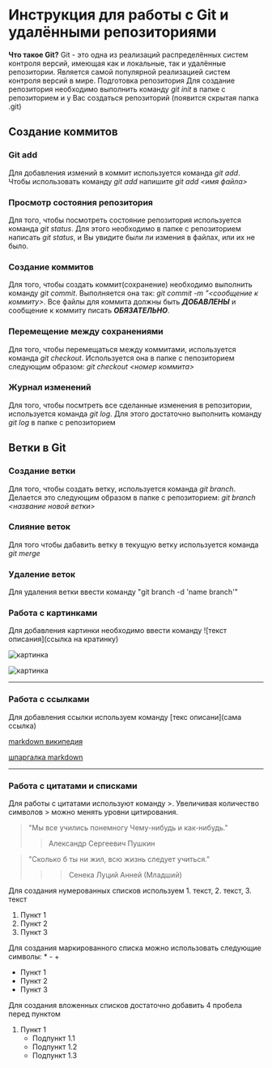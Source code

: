 # Инструкция для работы с Git и удалёнными репозиториями

**Что такое Git?**
Git - это одна из реализаций распределённых систем контроля версий, имеющая как и локальные, так и удалённые репозитории. Является самой популярной реализацией систем контроля версий в мире.
Подготовка репозитория
Для создание репозитория необходимо выполнить команду *git init*  в папке с репозиторием и у Вас создаться репозиторий (появится скрытая папка .git)

## Создание коммитов

### Git add
Для добавления измений в коммит используется команда *git add*. Чтобы использовать команду *git add* напишите *git add <имя файла>*

### Просмотр состояния репозитория
Для того, чтобы посмотреть состояние репозитория используется команда *git status*. Для этого необходимо в папке с репозиторием написать *git status*, и Вы увидите были ли измения в файлах, или их не было.

### Создание коммитов
Для того, чтобы создать коммит(сохранение) необходимо выполнить команду *git commit*. Выполняется она так: *git commit -m "<сообщение к коммиту>*. Все файлы для коммита должны быть ***ДОБАВЛЕНЫ*** и сообщение к коммиту писать ***ОБЯЗАТЕЛЬНО***.

### Перемещение между сохранениями ##
Для того, чтобы перемещаться между коммитами, используется команда *git checkout*. Используется она в папке с пепозиторием следующим образом: *git checkout <номер коммита>*

### Журнал изменений
Для того, чтобы посмтреть все сделанные изменения в репозитории, используется команда *git log*. Для этого достаточно выполнить команду *git log* в папке с репозиторием

## Ветки в Git

### Создание ветки

Для того, чтобы создать ветку, используется команда *git branch*. Делается это следующим образом в папке с репозиторием: *git branch <название новой ветки>*

### Слияние веток

Для того чтобы дабавить ветку в текущую ветку используется команда *git merge <name branch>*

### Удаление веток
Для удаления ветки ввести команду "git branch -d 'name branch'"

### Работа с картинками
Для добавления  картинки необходимо ввести команду ![текст описания](ссылка на кратинку)

![картинка](https://avatars.mds.yandex.net/i?id=c4d168acd6207ad916e03fe1ae15e9a8c0f4359b-9107575-images-thumbs&n=13)

![картинка](https://avatars.mds.yandex.net/i?id=fd549d5f0cb595fb0f208adec3ba46a8545227e3-6416987-images-thumbs&n=13)


---

### Работа с ссылками
Для добавления ссылки используем команду [текс описани](сама ссылка)


[markdown википедия](https://ru.wikipedia.org/wiki/Markdown)

[шпаргалка markdown](https://texterra.ru/blog/ischerpyvayushchaya-shpargalka-po-sintaksisu-razmetki-markdown-na-zametku-avtoram-veb-razrabotchikam.html)


---

### Работа с цитатами и списками
Для работы с цитатами используют команду >. Увеличивая количество символов > можно менять уровни цитирования.

> "Мы все учились понемногу Чему-нибудь и как-нибудь."
>> Александр Сергеевич Пушкин


> "Сколько б ты ни жил, всю жизнь следует учиться."
>>> Сенека Луций Анней (Младший)

Для создания нумерованных списков используем 1. текст, 2. текст, 3. текст
1. Пункт 1
2. Пункт 2
3. Пункт 3

Для создания маркированного списка можно использовать следующие символы:    *    -     +

* Пункт 1
* Пункт 2
* Пункт 3

Для создания вложенных списков достаточно добавить 4 пробела перед пунктом

1. Пункт 1
    + Подпункт 1.1
    + Подпункт 1.2
    + Подпункт 1.3


